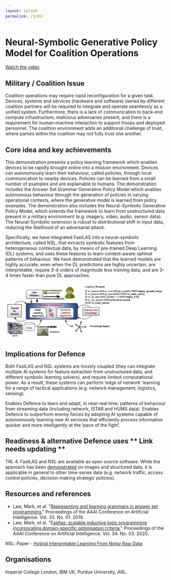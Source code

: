 ```yaml
---
layout: splash
permalink: /1c02/
---
```


# Neural-Symbolic Generative Policy Model for Coalition Operations

[Watch the video](https://ibm.box.com/v/Showcase-1c02-video)

## Military / Coalition Issue
Coalition operations may require rapid reconfiguration for a given task. Devices, systems and services (hardware and software) owned by different coalition partners will be required to integrate and operate seamlessly as a unified system. Furthermore, there is a lack of communication to back-end compute infrastructure, malicious adversaries present, and there is a requirement for human-machine interaction to support troops and deployed personnel. The coalition environment adds an additional challenge of trust, where parties within the coalition may not fully trust one another.

## Core idea and key achievements
This demonstration presents a policy learning framework which enables devices to be rapidly brought online into a mission environment. Devices can autonomously learn their behaviour, called policies, through local communication to nearby devices. Policies can be learned from a small number of examples and are explainable to humans. The demonstration includes the Answer Set Grammar Generative Policy Model which enables autonomous behaviour through the generation of policies in varying operational contexts, where the generative model is learned from policy examples. The demonstration also includes the Neural-Symbolic Generative Policy Model, which extends the framework to learn from unstructured data present in a military environment (e.g. imagery, video, audio, sensor data). The Neural-Symbolic extension is robust to distributional shift in input data, reducing the likelihood of an adversarial attack.  

Specifically, we have integrated FastLAS into a neural-symbolic architecture, called NSL, that extracts symbolic features from heterogeneous contextual data, by means of pre-trained Deep Learning (DL) systems, and uses these features to learn context-aware optimal patterns of behaviour. We have demonstrated that the learned models are highly accurate, even when the DL predictions are highly uncertain, are interpretable, require 3-4 orders of magnitude less training data, and are 3-4 times faster than pure DL approaches. 

![image info](/dais/achievements/images/1c02-fig1.png)

## Implications for Defence
Both FastLAS and NSL systems are loosely coupled (they can integrate multiple AI systems for feature extraction from unstructured data, and different symbolic learning solvers), and require limited computational power. As a result, these systems can perform ‘edge of network’ learning for a range of tactical applications (e.g. network management, logistics, sensing).

Enables Defence to learn and adapt, in near-real time, patterns of behaviour from streaming data (including network, ISTAR and HUMS data). Enables Defence to outperform enemy forces by adopting AI systems capable of autonomously learning new AI services that efficiently process information quicker and more intelligently at the ‘pace of the fight’.


## Readiness & alternative Defence uses  ** Link needs updating **
TRL 4.  FastLAS and NSL are available as open source software. While the approach has been [demonstrated](https://dais-ita.org/node/4530) on images and structured data, it is applicable in general to other time-series data (e.g. network traffic, access control policies, decision-making strategic policies). 

<!-- ![image info](/dais/achievements/images/1a02_figure1.jpg) -->

## Resources and references 
* Law, Mark, et al. "[Representing and learning grammars in answer set programming.](/doc-3575/)" Proceedings of the AAAI Conference on Artificial Intelligence. Vol. 33. No. 01. 2019.
* Law, Mark, et al. "[Fastlas: scalable inductive logic programming incorporating domain-specific optimisation criteria.](/doc-4723/)" Proceedings of the AAAI Conference on Artificial Intelligence. Vol. 34. No. 03. 2020.

NSL: Paper - [Hybrid Interpretable Learning From Noisy Raw Data](https://arxiv.org/abs/2012.05023) 

## Organisations
Imperial College London, IBM UK, Purdue University, ARL.
